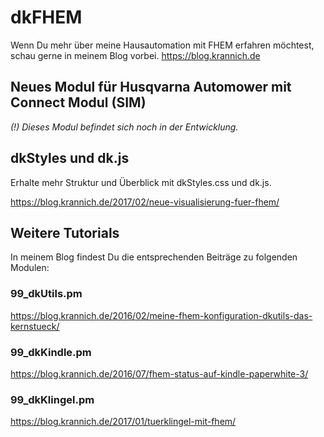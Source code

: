 # dkFHEM

Wenn Du mehr über meine Hausautomation mit FHEM erfahren möchtest, schau gerne in meinem Blog vorbei.
https://blog.krannich.de

## Neues Modul für Husqvarna Automower mit Connect Modul (SIM)
*(!) Dieses Modul befindet sich noch in der Entwicklung.*


## dkStyles und dk.js
Erhalte mehr Struktur und  Überblick mit dkStyles.css und dk.js.

https://blog.krannich.de/2017/02/neue-visualisierung-fuer-fhem/


## Weitere Tutorials
In meinem Blog findest Du die entsprechenden Beiträge zu folgenden Modulen:

### 99_dkUtils.pm
https://blog.krannich.de/2016/02/meine-fhem-konfiguration-dkutils-das-kernstueck/

### 99_dkKindle.pm
https://blog.krannich.de/2016/07/fhem-status-auf-kindle-paperwhite-3/

### 99_dkKlingel.pm
https://blog.krannich.de/2017/01/tuerklingel-mit-fhem/
